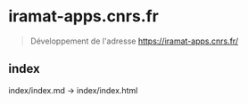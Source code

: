 # iramat-apps.cnrs.fr
> Développement de l'adresse https://iramat-apps.cnrs.fr/

## index

index/index.md -> index/index.html

